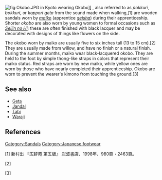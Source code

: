 ![](Okobo.JPG "fig:Okobo.JPG") in Kyoto wearing Okobo\]\] , also
referred to as *pokkuri*, *bokkuri*, or *koppori geta* from the sound
made when walking,[1] are wooden sandals worn by
*[maiko](Maiko_(geiko) "wikilink")* (apprentice
*[geisha](geisha "wikilink")*) during their apprenticeship. Shorter
*okobo* are also worn by young women to formal occasions such as
[*Seijin no Hi*](Coming_of_Age_Day "wikilink"); these are often finished
with black lacquer and may be decorated with designs of things like
flowers on the side.

The okobo worn by maiko are usually five to six inches tall (13 to
15 cm).[2] They are usually made from willow, and have no finish or a
natural finish. During the summer months, maiko wear black-lacquered
okobo. They are held to the foot by simple thong-like straps in colors
that represent their maiko status. Red straps are worn by new maiko,
while yellow ones are worn by those who have nearly completed their
apprenticeship. Okobo are worn to prevent the wearer's kimono from
touching the ground.[3]

## See also

-   [Geta](Geta_(footwear) "wikilink")
-   [Jandal](Jandal "wikilink")
-   [Tabi](Tabi "wikilink")
-   [Waraji](Waraji "wikilink")

## References

[Category:Sandals](Category:Sandals "wikilink") [Category:Japanese
footwear](Category:Japanese_footwear "wikilink")

[1] 新村出 『広辞苑 第五版』 岩波書店、1998年、980頁・2463頁。

[2]

[3]
